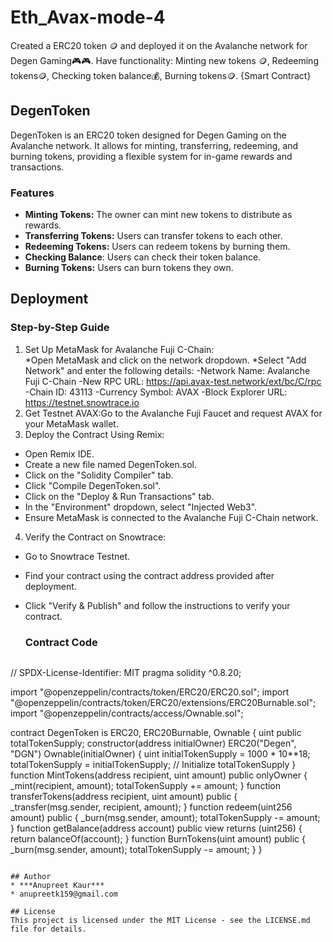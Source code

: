 # Eth_Avax-mode-4
Created a ERC20 token 🪙 and deployed it on the Avalanche network for Degen Gaming🎮🎮.  Have  functionality:  Minting new tokens 🪙, Redeeming tokens🪙, Checking token balance💰, Burning tokens🪙. {Smart Contract}
## DegenToken
DegenToken is an ERC20 token designed for Degen Gaming on the Avalanche network. It allows for minting, transferring, redeeming, and burning tokens, providing a flexible system for in-game rewards and transactions.
### Features
* **Minting Tokens:** The owner can mint new tokens to distribute as rewards.
* **Transferring Tokens:** Users can transfer tokens to each other.
* **Redeeming Tokens:** Users can redeem tokens by burning them.
* **Checking Balance**: Users can check their token balance.
* **Burning Tokens:** Users can burn tokens they own.
## Deployment
### Step-by-Step Guide
1. Set Up MetaMask for Avalanche Fuji C-Chain:                          
*Open MetaMask and click on the network dropdown.
*Select "Add Network" and enter the following details:
-Network Name: Avalanche Fuji C-Chain
-New RPC URL: https://api.avax-test.network/ext/bc/C/rpc
-Chain ID: 43113
-Currency Symbol: AVAX
-Block Explorer URL: https://testnet.snowtrace.io
2. Get Testnet AVAX:Go to the Avalanche Fuji Faucet and request AVAX for your MetaMask wallet.
3. Deploy the Contract Using Remix:
* Open Remix IDE.
* Create a new file named DegenToken.sol.
* Click on the "Solidity Compiler" tab.
* Click "Compile DegenToken.sol".
* Click on the "Deploy & Run Transactions" tab.
* In the "Environment" dropdown, select "Injected Web3".
* Ensure MetaMask is connected to the Avalanche Fuji C-Chain network.
4. Verify the Contract on Snowtrace:
* Go to Snowtrace Testnet.
* Find your contract using the contract address provided after deployment.
* Click "Verify & Publish" and follow the instructions to verify your contract.
  ### Contract Code
  
  ```
// SPDX-License-Identifier: MIT
pragma solidity ^0.8.20;

import "@openzeppelin/contracts/token/ERC20/ERC20.sol";
import "@openzeppelin/contracts/token/ERC20/extensions/ERC20Burnable.sol";
import "@openzeppelin/contracts/access/Ownable.sol";

contract DegenToken is ERC20, ERC20Burnable, Ownable {
    uint public totalTokenSupply;
    constructor(address initialOwner) ERC20("Degen", "DGN") Ownable(initialOwner) {
        uint initialTokenSupply = 1000 * 10**18;
        totalTokenSupply = initialTokenSupply; // Initialize totalTokenSupply
    }
    function MintTokens(address recipient, uint amount) public onlyOwner {
        _mint(recipient, amount);
        totalTokenSupply += amount;
    }
    function transferTokens(address recipient, uint amount) public {
        _transfer(msg.sender, recipient, amount);
    }
    function redeem(uint256 amount) public {
        _burn(msg.sender, amount);
        totalTokenSupply -= amount;
    }
    function getBalance(address account) public view returns (uint256) {
        return balanceOf(account);
    }
    function BurnTokens(uint amount) public {
        _burn(msg.sender, amount);
        totalTokenSupply -= amount;
    }
}
```

## Author
* ***Anupreet Kaur***
* anupreetk159@gmail.com

## License
This project is licensed under the MIT License - see the LICENSE.md file for details.
